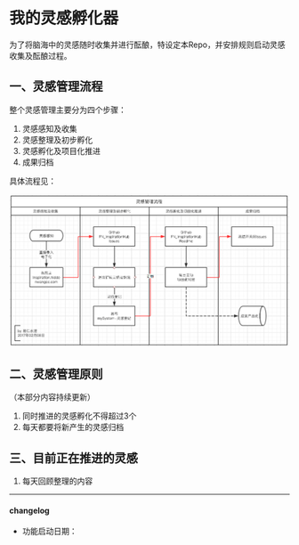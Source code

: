 # 我的灵感孵化器

为了将脑海中的灵感随时收集并进行酝酿，特设定本Repo，并安排规则启动灵感收集及酝酿过程。

## 一、灵感管理流程

整个灵感管理主要分为四个步骤：

1. 灵感感知及收集
2. 灵感整理及初步孵化
3. 灵感孵化及项目化推进
4. 成果归档

具体流程见：

![任务流程](workflowInspiration.gif)

## 二、灵感管理原则
（本部分内容持续更新）

1. 同时推进的灵感孵化不得超过3个
2. 每天都要将新产生的灵感归档

## 三、目前正在推进的灵感

1. 每天回顾整理的内容

- - - - -
#### changelog

- 功能启动日期：

